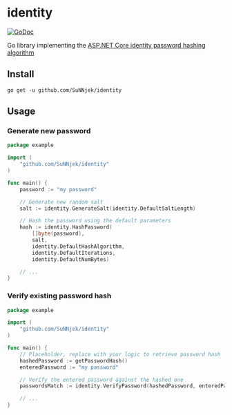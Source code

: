 # identity
[![GoDoc](https://godoc.org/github.com/SuNNjek/identity?status.svg)](https://godoc.org/github.com/SuNNjek/identity)

Go library implementing the [ASP.NET Core identity password hashing algorithm](https://github.com/dotnet/aspnetcore/blob/c062181203268a9c0d19a0805cef5acd79ccfc53/src/Identity/Extensions.Core/src/PasswordHasher.cs)

## Install
`go get -u github.com/SuNNjek/identity`

## Usage
### Generate new password
```go
package example

import (
    "github.com/SuNNjek/identity"
)

func main() {
    password := "my password"

    // Generate new random salt
    salt := identity.GenerateSalt(identity.DefaultSaltLength)

    // Hash the password using the default parameters
    hash := identity.HashPassword(
        []byte(password),
        salt,
        identity.DefaultHashAlgorithm,
        identity.DefaultIterations,
        identity.DefaultNumBytes)

    // ...
}
```

### Verify existing password hash
```go
package example

import (
    "github.com/SuNNjek/identity"
)

func main() {
    // Placeholder, replace with your logic to retrieve password hash
    hashedPassword := getPasswordHash()
    enteredPassword := "my password"

    // Verify the entered password against the hashed one
    passwordsMatch := identity.VerifyPassword(hashedPassword, enteredPassword)

    // ...
}
```